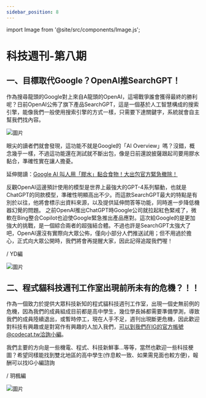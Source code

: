```yaml
---
sidebar_position: 8
---
```


import Image from '@site/src/components/Image.js';

# 科技週刊-第八期

## 一、目標取代Google？OpenAI推SearchGPT！

作為搜尋龍頭的Google對上來自A龍頭的OpenAI，這場戰爭誰會獲得最終的勝利呢？日前OpenAI公佈了旗下產品SearchGPT，這是一個基於人工智慧構成的搜索引擎，能像我們一般使用搜索引擎的方式一樣，只需要下達關鍵字，系統就會自主幫我們找內容。

<Image path="/technews/8/1.png" alt="圖片" />

眼尖的讀者們就會發現，這功能不就是Google的「AI Overview」嗎？沒錯，概念幾乎一樣，不過這功能還在測試就不斷出包，像是日前還說披薩跟起司要用膠水黏合，準確性實在讓人擔憂。

延伸閱讀：[Google AI 叫人用「膠水」黏合食物！大出包官方緊急撤除！](https://www.codecat.tw/technews/3#一google-ai-叫人用膠水黏合食物大出包官方緊急撤除)

反觀OpenAI這邊預計使用的模型是世界上最強大的GPT-4系列驅動，也就是ChatGPT的同款模型，準確性明顯高出不少。而這款SearchGPT最大的特點是有別於以往，他將會標示出資料來源，以及提供延伸問答等功能，同時進一步降低機器幻覺的問題。
之前OpenAI推出ChatGPT時Google公司就拉起紅色緊戒了，微軟在Bing整合Copilot也迫使Google緊急推出產品應對。這次給Google的是更加強大的挑戰，是一個綜合兩者的超強結合體。不過也許是SearchGPT太強大了吧，OpenAI還沒有實際向大眾公佈，僅向小部分人們推送試用；但不用過於擔心，正式向大眾公開時，我們將會再提醒大家，因此記得追蹤我們喔！

/ YD編

<Image path="/technews/8/2.png" alt="圖片" />

## 二、程式貓科技週刊工作室出現前所未有的危機？！！

作為一個致力於提供大眾科技新知的程式貓科技週刊工作室，出現一個史無前例的危機，因為我們的成員組成目前都是高中學生，幾位學長姊都需要準備學測，導致我們的成員陸續退出，或暫時停工，現在人手不足，週刊出現斷更危機，因此歡迎對科技有興趣或是對寫作有興趣的人加入我們，可以到我們在IG的官方帳號@codecat.tw洽詢小編。

我們主要的方向是一些機電、程式、科技新鮮事...等等，當然也歡迎一些科技梗圖？希望同樣能找到雙北地區的高中學生(作息較一致、如果需見面也較方便)，報酬可以找IG小編諮詢

/ 玥楓編

<Image path="/technews/8/3.png" alt="圖片" />